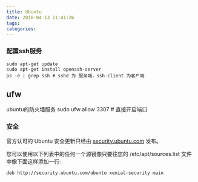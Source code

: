 ```yaml
---
title: Ubuntu
date: 2018-04-13 11:41:26
tags:
categories:
---
```


### 配置ssh服务

```shell
sudo apt-get update
sudo apt-get install openssh-server
ps -e | grep ssh # sshd 为 服务端，ssh-client 为客户端
```

## ufw

ubuntu的防火墙服务
sudo ufw allow 3307 # 直接开启端口

### 安全

官方认可的 Ubuntu 安全更新只经由 [security.ubuntu.com](security.ubuntu.com) 发布。

您可以使用以下列表中的任何一个源镜像只要往您的 /etc/apt/sources.list 文件中像下面这样添加一行:

```list
deb http://security.ubuntu.com/ubuntu xenial-security main
```
